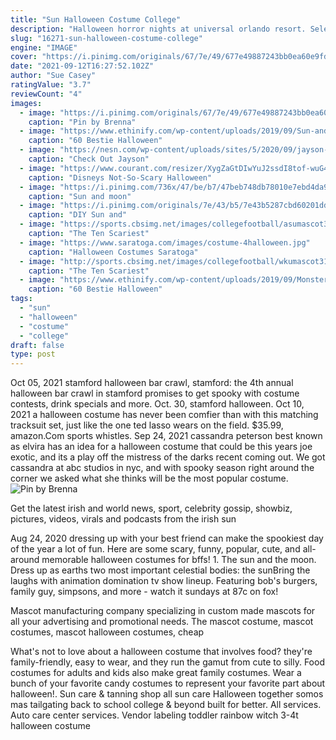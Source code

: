 ```yaml
---
title: "Sun Halloween Costume College"
description: "Halloween horror nights at universal orlando resort. Select nights, sept. 3  oct. 31, 2021. Now in its 30th terrifying year, halloween horror nights (hhn) at universal orlando resort is orlandos most famous halloween"
slug: "16271-sun-halloween-costume-college"
engine: "IMAGE"
cover: "https://i.pinimg.com/originals/67/7e/49/677e49887243bb0ea60e9fd077b4fd55.jpg"
date: "2021-09-12T16:27:52.102Z"
author: "Sue Casey"
ratingValue: "3.7"
reviewCount: "4"
images:
  - image: "https://i.pinimg.com/originals/67/7e/49/677e49887243bb0ea60e9fd077b4fd55.jpg"
    caption: "Pin by Brenna"
  - image: "https://www.ethinify.com/wp-content/uploads/2019/09/Sun-and-Moon.jpg"
    caption: "60 Bestie Halloween"
  - image: "https://nesn.com/wp-content/uploads/sites/5/2020/09/jayson-tatum-1-1.jpg"
    caption: "Check Out Jayson"
  - image: "https://www.courant.com/resizer/XygZaGtDIwYuJ2ssdI8tof-wuG4=/1200x0/www.trbimg.com/img-59c947bd/turbine/hc-travel-disney-halloween-party-1001-20170930"
    caption: "Disneys Not-So-Scary Halloween"
  - image: "https://i.pinimg.com/736x/47/be/b7/47beb748db78010e7ebd4da9dad198ce.jpg"
    caption: "Sun and moon"
  - image: "https://i.pinimg.com/originals/7e/43/b5/7e43b5287cbd60201ddf0480921448c6.jpg"
    caption: "DIY Sun and"
  - image: "https://sports.cbsimg.net/images/collegefootball/asumascot31.jpg"
    caption: "The Ten Scariest"
  - image: "https://www.saratoga.com/images/costume-4halloween.jpg"
    caption: "Halloween Costumes Saratoga"
  - image: "http://sports.cbsimg.net/images/collegefootball/wkumascot31.jpg"
    caption: "The Ten Scariest"
  - image: "https://www.ethinify.com/wp-content/uploads/2019/09/Monster-Inc-Halloween-Costume.jpg"
    caption: "60 Bestie Halloween"
tags:
  - "sun"
  - "halloween"
  - "costume"
  - "college"
draft: false
type: post
---
```


Oct 05, 2021 stamford halloween bar crawl, stamford: the 4th annual halloween bar crawl in stamford promises to get spooky with costume contests, drink specials and more. Oct. 30, stamford halloween. Oct 10, 2021 a halloween costume has never been comfier than with this matching tracksuit set, just like the one ted lasso wears on the field. $35.99, amazon.Com sports whistles. Sep 24, 2021 cassandra peterson  best known as elvira  has an idea for a halloween costume that could be this years joe exotic, and its a play off the mistress of the darks recent coming out. We got cassandra at abc studios in nyc, and with spooky season right around the corner we asked what she thinks will be the most popular costume.
![Pin by Brenna](https://i.pinimg.com/originals/67/7e/49/677e49887243bb0ea60e9fd077b4fd55.jpg "Pin by Brenna")

Get the latest irish and world news, sport, celebrity gossip, showbiz, pictures, videos, virals and podcasts from the irish sun
<!--inArticleAds-->

<!--galleryOne-->

Aug 24, 2020 dressing up with your best friend can make the spookiest day of the year a lot of fun. Here are some scary, funny, popular, cute, and all-around memorable halloween costumes for bffs! 1. The sun and the moon. Dress up as earths two most important celestial bodies: the sunBring the laughs with animation domination tv show lineup. Featuring bob's burgers, family guy, simpsons, and more - watch it sundays at 87c on fox!
<!--inArticleAds-->

<!--galleryTwo-->

Mascot manufacturing company specializing in custom made mascots for all your advertising and promotional needs. The mascot costume, mascot costumes, mascot halloween costumes, cheap
<!--galleryThree-->

What's not to love about a halloween costume that involves food? they're family-friendly, easy to wear, and they run the gamut from cute to silly. Food costumes for adults and kids also make great family costumes. Wear a bunch of your favorite candy costumes to represent your favorite part about halloween!. Sun care & tanning shop all sun care  Halloween together somos mas tailgating back to school college & beyond built for better. All services. Auto care center services. Vendor labeling toddler rainbow witch 3-4t halloween costume